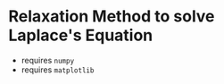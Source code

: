 Relaxation Method to solve Laplace's Equation
===========

- requires `numpy`
- requires `matplotlib`
